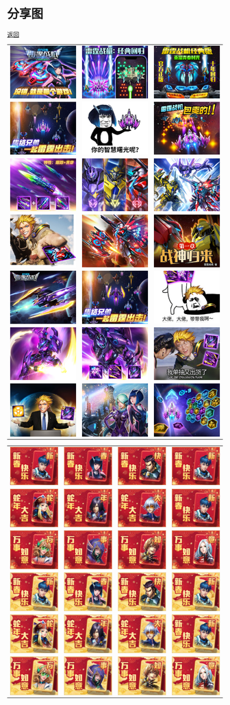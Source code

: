 # 分享图

[返回](../)

| | | |
| --- | --- | --- |
| ![](./share001.jpg) | ![](./share002.jpg) | ![](./share003.jpg) | ![](./share004.jpg) |
| ![](./share005.jpg) | ![](./share006.jpg) | ![](./share007.jpg) | ![](./share008.jpg) |
| ![](./share009.jpg) | ![](./share010.jpg) | ![](./share011.jpg) | ![](./share012.jpg) |
| ![](./share013.jpg) | ![](./share014.jpg) | ![](./share015.jpg) | ![](./share016.jpg) |
| ![](./share017.jpg) | ![](./share018.jpg) | ![](./share019.jpg) | ![](./share020.jpg) |
| ![](./share021.jpg) | ![](./share022.jpg) | ![](./share023.jpg) | ![](./share024.jpg) |
| ![](./share025.jpg) | ![](./share026.jpg) | ![](./share027.jpg) | ![](./share028.jpg) |

<!-- https://wxmini-cdn.jj5agame.com/clover/share/share001.jpg -->

| | | | |
| - | - | - | - |
| ![](./card-01.jpg) | ![](./card-02.jpg) | ![](./card-03.jpg) | ![](./card-01.jpg) |
| ![](./card-05.jpg) | ![](./card-06.jpg) | ![](./card-07.jpg) | ![](./card-01.jpg) |
| ![](./card-09.jpg) | ![](./card-10.jpg) | ![](./card-11.jpg) | ![](./card-12.jpg) |
| ![](./card-01g.jpg) | ![](./card-02g.jpg) | ![](./card-03g.jpg) | ![](./card-01g.jpg) |
| ![](./card-05g.jpg) | ![](./card-06g.jpg) | ![](./card-07g.jpg) | ![](./card-01g.jpg) |
| ![](./card-09g.jpg) | ![](./card-10g.jpg) | ![](./card-11g.jpg) | ![](./card-12g.jpg) |